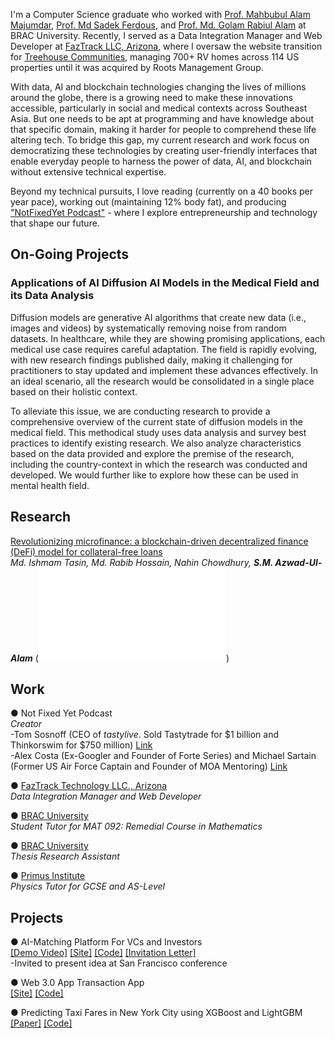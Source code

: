 I'm a Computer Science graduate who worked with [Prof. Mahbubul Alam Majumdar](https://www.bracu.ac.bd/about/people/mahbubul-alam-majumdar-phd), [Prof. Md Sadek Ferdous](https://scholar.google.co.uk/citations?user=DnQAee0AAAAJ&hl=en), and [Prof. Md. Golam Rabiul Alam](https://scholar.google.com/citations?user=t4GrJR4AAAAJ&hl=en) at BRAC University. Recently, I served as a Data Integration Manager and  Web Developer at [FazTrack LLC, Arizona](https://faztrack.com/), where I oversaw the website transition for [Treehouse Communities](https://rootsmg.com/), managing 700+ RV homes across 114 US properties until it was acquired by Roots Management Group.

With data, AI and blockchain technologies changing the lives of millions around the globe, there is a growing need to make these innovations accessible, particularly in social and medical contexts across Southeast Asia. But one needs to be apt at programming and have knowledge about that specific domain, making it harder for people to comprehend these life altering tech. To bridge this gap, my current research and work focus on democratizing these technologies by creating user-friendly interfaces that enable everyday people to harness the power of data, AI, and blockchain without extensive technical expertise.

Beyond my technical pursuits, I love reading (currently on a 40 books per year pace), working out (maintaining 12% body fat), and producing ["NotFixedYet Podcast"](https://www.instagram.com/reel/C7qJdT0yI-Y/?utm_source=ig_web_copy_link&igsh=MzRlODBiNWFlZA==) - where I explore entrepreneurship and technology that shape our future.

## On-Going Projects

### Applications of AI Diffusion AI Models in the Medical Field and its Data Analysis
Diffusion models are generative AI algorithms that create new data (i.e., images and videos) by systematically removing noise from random datasets. In healthcare, while they are showing promising applications, each medical use case requires careful adaptation. The field is rapidly evolving, with new research findings published daily, making it challenging for practitioners to stay updated and implement these advances effectively. In an ideal scenario, all the research would be consolidated in a single place based on their holistic context.

To alleviate this issue, we are conducting research to provide a comprehensive overview of the current state of diffusion models in the medical field. This methodical study uses data analysis and survey best practices to identify existing research. We also analyze characteristics based on the data provided and explore the premise of the research, including the country-context in which the research was conducted and developed. We would further like to explore how these can be used in mental health field. 


## Research
[Revolutionizing microfinance: a blockchain-driven decentralized finance (DeFi) model for collateral-free loans](https://dspace.bracu.ac.bd/xmlui/handle/10361/21985)  
*Md. Ishmam Tasin, Md. Rabib Hossain, Nahin Chowdhury, <strong>S.M. Azwad-Ul-Alam</strong>*
(![IEEE Manuscript](assets/manuscripts/microfinance.pdf))

## Work
● Not Fixed Yet Podcast       
*Creator*                       
-Tom Sosnoff 
(CEO of *tastylive*. Sold Tastytrade for $1 billion and Thinkorswim for $750 million) [Link]((https://www.instagram.com/reel/C7qJdT0yI-Y/))                   
-Alex Costa (Ex-Googler and Founder of Forte Series) and Michael Sartain (Former US Air Force Captain and Founder of MOA Mentoring) [Link](https://www.instagram.com/reel/C3de6C-yide/)

● [FazTrack Technology LLC., Arizona](https://faztrack.com/)              
*Data Integration Manager and Web Developer*

● [BRAC University](https://www.bracu.ac.bd/)                           
*Student Tutor for MAT 092: Remedial Course in Mathematics*                                                          

● [BRAC University](https://www.bracu.ac.bd/)                          
*Thesis Research Assistant*    

● [Primus Institute](https://www.facebook.com/PrimusInstitution)                                                 
*Physics Tutor for GCSE and AS-Level*

## Projects
● AI-Matching Platform For VCs and Investors                     
[[Demo Video]](https://www.instagram.com/reel/C9e6pG2hoMz/) [[Site]](https://youthventureai.streamlit.app/) [[Code]](https://github.com/Fahim-Azwad/youthventure.ai) [[Invitation Letter]](assets/invitation/buildspace.jpg)                  
-Invited to present idea at San Francisco conference

● Web 3.0 App Transaction App                                                       
[[Site]](https://web3-app-windows-azwad-fahim.vercel.app/) [[Code]](https://github.com/Fahim-Azwad/web3-app)       

● Predicting Taxi Fares in New York City using XGBoost and LightGBM                                                      
[[Paper]](https://github.com/errhythm/NYCTaxiFarePred/blob/main/Paper/Paper.pdf) [[Code]](https://github.com/errhythm/NYCTaxiFarePred/tree/main)			              	                          

<!-- 
<span style="font-size:18px;">[Blog](./blog.html)</span> for fun.
-->

<!-- 
<span style="font-size:18px;">[Miscellaneous](./miscellaneous.html)</span> to de-stress.
-->

